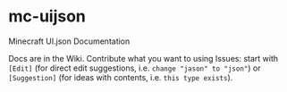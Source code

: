 # mc-uijson
Minecraft UI.json Documentation

Docs are in the Wiki. Contribute what you want to using Issues: start with `[Edit]` (for direct edit suggestions, i.e. `change "jason" to "json"`) or `[Suggestion]` (for ideas with contents, i.e. `this type exists`).
